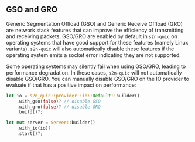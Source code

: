 ## GSO and GRO

Generic Segmentation Offload (GSO) and Generic Receive Offload (GRO) are network stack features that can improve the efficiency of transmitting and receiving packets. GSO/GRO are enabled by default in `s2n-quic` on operating systems that have good support for these features (namely Linux variants). `s2n-quic` will also automatically disable these features if the operating system emits a socket error indicating they are not supported. 

Some operating systems may silently fail when using GSO/GRO, leading to performance degradation. In these cases, `s2n-quic` will not automatically disable GSO/GRO. You can manually disable GSO/GRO on the IO provider to evaluate if that has a positive impact on performance:

```rust
let io = s2n_quic::provider::io::Default::builder()
    .with_gso(false)? // disable GSO
    .with_gro(false)? // disable GRO
    .build()?;

let mut server = Server::builder()
    .with_io(io)?
    .start()?;
```